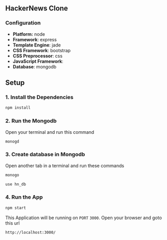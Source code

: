 ## HackerNews Clone


### Configuration
- **Platform:** node
- **Framework**: express
- **Template Engine**: jade
- **CSS Framework**: bootstrap
- **CSS Preprocessor**: css
- **JavaScript Framework**: 
- **Database**: mongodb

## Setup


### 1. Install the Dependencies
```bash
npm install
```

### 2. Run the Mongodb

Open your terminal and run this command

```bash
monogd
```

### 3. Create database in Mongodb

Open another tab in a terminal and run these commands

```bash
monogo
```

```bash
use hn_db
```

### 4. Run the App

```bash
npm start
```
This Application will be running on `PORT` `3000`. Open your browser and goto
this url 

`http://localhost:3000/`